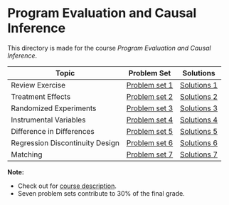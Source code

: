 # Program Evaluation and Causal Inference

This directory is made for the course *Program Evaluation and Causal Inference*.

| Topic                           | Problem Set                                    | Solutions                  |
| ------------------------------- | ---------------------------------------------- | -------------------------- |
| Review Exercise                 | [Problem set 1](PS1/review_exercises.pdf)      | [Solutions 1](PS1/PS1.pdf) |
| Treatment Effects               | [Problem set 2](PS2/treatment_effects.pdf)     | [Solutions 2](PS2/PS2.pdf) |
| Randomized Experiments          | [Problem set 3](PS3/randomized_experiment.pdf) | [Solutions 3](PS3/PS3.pdf) |
| Instrumental Variables          | [Problem set 4](PS4/PS4_iv.pdf)                | [Solutions 4](PS4/PS4.pdf) |
| Difference in Differences       | [Problem set 5](PS5/did_2021.pdf)              | [Solutions 5](PS5/PS5.pdf) |
| Regression Discontinuity Design | [Problem set 6](PS6/rdd_2021.pdf)              | [Solutions 6](PS6/PS6.pdf) |
| Matching                        | [Problem set 7](PS7/matching_2021.pdf)         | [Solutions 7](PS7/PS7.pdf) |

**Note:**

* Check out for [course description](Syllabus2021.pdf).
* Seven problem sets contribute to 30% of the final grade.

